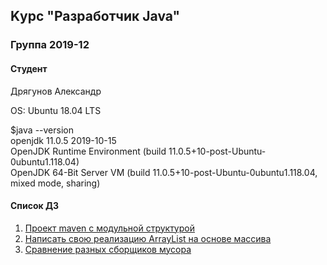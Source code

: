 ## Kурс "Разработчик Java"

### Группа 2019-12
#### Студент
Дрягунов Александр<br>

OS: Ubuntu 18.04 LTS<br>

$java --version<br>
openjdk 11.0.5 2019-10-15<br>
OpenJDK Runtime Environment (build 11.0.5+10-post-Ubuntu-0ubuntu1.118.04)<br>
OpenJDK 64-Bit Server VM (build 11.0.5+10-post-Ubuntu-0ubuntu1.118.04, mixed mode, sharing)<br>

#### Список ДЗ
1. <a href="/hw01-maven">Проект maven с модульной структурой</a>
2. <a href="/hw02">Написать свою реализацию ArrayList на основе массива</a>
2. <a href="/hw03-gc">Сравнение разных сборщиков мусора</a>